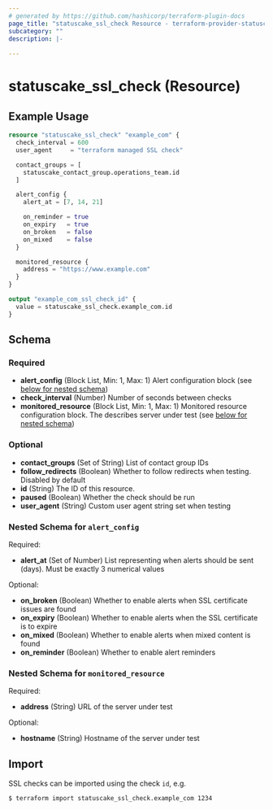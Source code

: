 ```yaml
---
# generated by https://github.com/hashicorp/terraform-plugin-docs
page_title: "statuscake_ssl_check Resource - terraform-provider-statuscake"
subcategory: ""
description: |-
  
---
```


# statuscake_ssl_check (Resource)



## Example Usage

```terraform
resource "statuscake_ssl_check" "example_com" {
  check_interval = 600
  user_agent     = "terraform managed SSL check"

  contact_groups = [
    statuscake_contact_group.operations_team.id
  ]

  alert_config {
    alert_at = [7, 14, 21]

    on_reminder = true
    on_expiry   = true
    on_broken   = false
    on_mixed    = false
  }

  monitored_resource {
    address = "https://www.example.com"
  }
}

output "example_com_ssl_check_id" {
  value = statuscake_ssl_check.example_com.id
}
```

<!-- schema generated by tfplugindocs -->
## Schema

### Required

- **alert_config** (Block List, Min: 1, Max: 1) Alert configuration block (see [below for nested schema](#nestedblock--alert_config))
- **check_interval** (Number) Number of seconds between checks
- **monitored_resource** (Block List, Min: 1, Max: 1) Monitored resource configuration block. The describes server under test (see [below for nested schema](#nestedblock--monitored_resource))

### Optional

- **contact_groups** (Set of String) List of contact group IDs
- **follow_redirects** (Boolean) Whether to follow redirects when testing. Disabled by default
- **id** (String) The ID of this resource.
- **paused** (Boolean) Whether the check should be run
- **user_agent** (String) Custom user agent string set when testing

<a id="nestedblock--alert_config"></a>
### Nested Schema for `alert_config`

Required:

- **alert_at** (Set of Number) List representing when alerts should be sent (days). Must be exactly 3 numerical values

Optional:

- **on_broken** (Boolean) Whether to enable alerts when SSL certificate issues are found
- **on_expiry** (Boolean) Whether to enable alerts when the SSL certificate is to expire
- **on_mixed** (Boolean) Whether to enable alerts when mixed content is found
- **on_reminder** (Boolean) Whether to enable alert reminders


<a id="nestedblock--monitored_resource"></a>
### Nested Schema for `monitored_resource`

Required:

- **address** (String) URL of the server under test

Optional:

- **hostname** (String) Hostname of the server under test

## Import

SSL checks can be imported using the check `id`, e.g.

```
$ terraform import statuscake_ssl_check.example_com 1234
```
